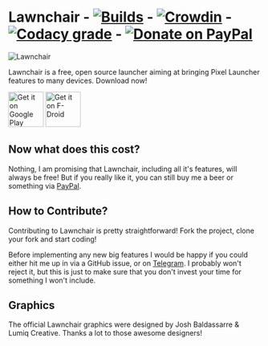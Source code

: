 # Lawnchair - [![Builds](https://build.codebucket.de/api/badges/LawnchairLauncher/Lawnchair/status.svg)](https://build.codebucket.de/LawnchairLauncher/Lawnchair) - [![Crowdin](https://d322cqt584bo4o.cloudfront.net/lawnchairandroid/localized.svg)](http://translate.lawnchair.info) - [![Codacy grade](https://img.shields.io/codacy/grade/e2727925367548d7bbef71d54209d35b.svg)](https://www.codacy.com/app/deletescape/Lawnchair/dashboard) - [![Donate on PayPal](https://img.shields.io/badge/PayPal-Donate%20Now-brightgreen.svg)](https://paypal.me/deletescape)

![Lawnchair](banner.png)

Lawnchair is a free, open source launcher aiming at bringing Pixel Launcher features to many devices. 
Download now!

<a href="https://play.google.com/store/apps/details?id=ch.deletescape.lawnchair.plah">
<img src="https://play.google.com/intl/en_us/badges/images/generic/en_badge_web_generic.png" height="70" alt="Get it on Google Play"/></a>
<a href="https://f-droid.org/packages/ch.deletescape.lawnchair.plah/" target="_blank">
<img src="https://f-droid.org/badge/get-it-on.png" alt="Get it on F-Droid" height="70"/></a>

## Now what does this cost?

Nothing, I am promising that Lawnchair, including all it's features, will always be free! But if you really like it, you can still buy me a beer or something via [PayPal](https://www.paypal.me/deletescape).

## How to Contribute?

Contributing to Lawnchair is pretty straightforward! Fork the project, clone your fork and start coding!

Before implementing any new big features I would be happy if you could either hit me up in via a GitHub issue, or on [Telegram](https://t.me/deletescape). I probably won't reject it, but this is just to make sure that you don't invest your time for something I won't include.

## Graphics

The official Lawnchair graphics were designed by Josh Baldassarre & Lumiq Creative. Thanks a lot to those awesome designers!
